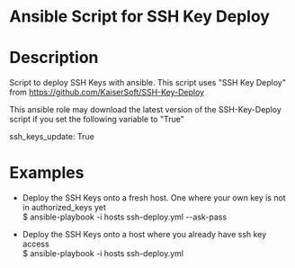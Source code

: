 Ansible Script for SSH Key Deploy
=================================

Description
===========
Script to deploy SSH Keys with ansible. This script uses "SSH Key Deploy" from
	https://github.com/KaiserSoft/SSH-Key-Deploy

This ansible role may download the latest version of the SSH-Key-Deploy script if you 
set the following variable to "True"

ssh_keys_update: True


Examples
========

- Deploy the SSH Keys onto a fresh host. One where your own key is not in authorized_keys yet    
$ ansible-playbook -i hosts ssh-deploy.yml --ask-pass

- Deploy the SSH Keys onto a host where you already have ssh key access    
$ ansible-playbook -i hosts ssh-deploy.yml

